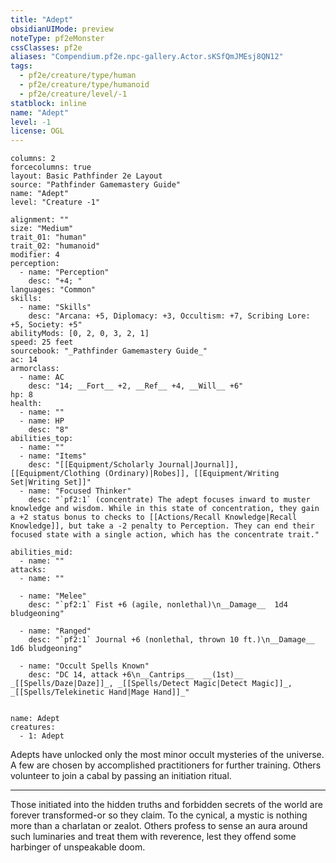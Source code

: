 ```yaml
---
title: "Adept"
obsidianUIMode: preview
noteType: pf2eMonster
cssClasses: pf2e
aliases: "Compendium.pf2e.npc-gallery.Actor.sKSfQmJMEsj8QN12" 
tags:
  - pf2e/creature/type/human
  - pf2e/creature/type/humanoid
  - pf2e/creature/level/-1
statblock: inline
name: "Adept"
level: -1
license: OGL
---
```


```statblock
columns: 2
forcecolumns: true
layout: Basic Pathfinder 2e Layout
source: "Pathfinder Gamemastery Guide"
name: "Adept"
level: "Creature -1"

alignment: ""
size: "Medium"
trait_01: "human"
trait_02: "humanoid"
modifier: 4
perception:
  - name: "Perception"
    desc: "+4; "
languages: "Common"
skills:
  - name: "Skills"
    desc: "Arcana: +5, Diplomacy: +3, Occultism: +7, Scribing Lore: +5, Society: +5"
abilityMods: [0, 2, 0, 3, 2, 1]
speed: 25 feet
sourcebook: "_Pathfinder Gamemastery Guide_"
ac: 14
armorclass:
  - name: AC
    desc: "14; __Fort__ +2, __Ref__ +4, __Will__ +6"
hp: 8
health:
  - name: ""
  - name: HP
    desc: "8"
abilities_top:
  - name: ""
  - name: "Items"
    desc: "[[Equipment/Scholarly Journal|Journal]], [[Equipment/Clothing (Ordinary)|Robes]], [[Equipment/Writing Set|Writing Set]]"
  - name: "Focused Thinker"
    desc: "`pf2:1` (concentrate) The adept focuses inward to muster knowledge and wisdom. While in this state of concentration, they gain a +2 status bonus to checks to [[Actions/Recall Knowledge|Recall Knowledge]], but take a -2 penalty to Perception. They can end their focused state with a single action, which has the concentrate trait."

abilities_mid:
  - name: ""
attacks:
  - name: ""

  - name: "Melee"
    desc: "`pf2:1` Fist +6 (agile, nonlethal)\n__Damage__  1d4 bludgeoning"

  - name: "Ranged"
    desc: "`pf2:1` Journal +6 (nonlethal, thrown 10 ft.)\n__Damage__  1d6 bludgeoning"

  - name: "Occult Spells Known"
    desc: "DC 14, attack +6\n__Cantrips__  __(1st)__ _[[Spells/Daze|Daze]]_, _[[Spells/Detect Magic|Detect Magic]]_, _[[Spells/Telekinetic Hand|Mage Hand]]_"
 
```

```encounter-table
name: Adept
creatures:
  - 1: Adept
```



Adepts have unlocked only the most minor occult mysteries of the universe. A few are chosen by accomplished practitioners for further training. Others volunteer to join a cabal by passing an initiation ritual.

* * *

Those initiated into the hidden truths and forbidden secrets of the world are forever transformed-or so they claim. To the cynical, a mystic is nothing more than a charlatan or zealot. Others profess to sense an aura around such luminaries and treat them with reverence, lest they offend some harbinger of unspeakable doom.
